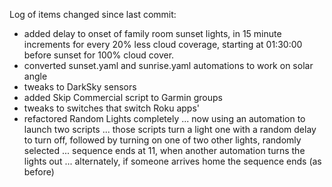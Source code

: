 Log of items changed since last commit:

- added delay to onset of family room sunset lights, in 15 minute increments for every
  20% less cloud coverage, starting at 01:30:00 before sunset for 100% cloud cover.
- converted sunset.yaml and sunrise.yaml automations to work on solar angle
- tweaks to DarkSky sensors
- added Skip Commercial script to Garmin groups
- tweaks to switches that switch Roku apps'
- refactored Random Lights completely
	 ... now using an automation to launch two scripts
	 ... those scripts turn a light one with a random delay to turn off,
	     followed by turning on one of two other lights, randomly selected
	 ... sequence ends at 11, when another automation turns the lights out
	 ... alternately, if someone arrives home the sequence ends (as before)